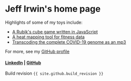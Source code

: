 
# Jeff Irwin's home page

Highlights of some of my toys include:

- [A Rubik's cube game written in JavaScript](rubik-js/)
- [A heat mapping tool for fitness data](https://github.com/JeffIrwin/maph)
- [Transcoding the complete COVID-19 genome as an mp3](https://github.com/JeffIrwin/music-of-the-sars)

For more, see my [GitHub profile](https://github.com/JeffIrwin)

#### [LinkedIn](https://www.linkedin.com/in/jeff-irwin-54967332) | [GitHub](https://github.com/JeffIrwin)

Build revision `{{ site.github.build_revision }}`

